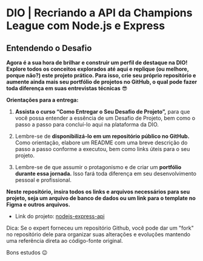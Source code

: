 # DIO | Recriando a API da Champions League com Node.js e Express

## Entendendo o Desafio

**Agora é a sua hora de brilhar e construir um perfil de destaque na DIO! Explore todos os conceitos explorados até aqui e replique (ou melhore, porque não?) este projeto prático. Para isso, crie seu próprio repositório e aumente ainda mais seu portfólio de projetos no GitHub, o qual pode fazer toda diferença em suas entrevistas técnicas** 😎

**Orientações para a entrega:** 

1. **Assista o curso “Como Entregar o Seu Desafio de Projeto”,** para que você possa entender a essência de um Desafio de Projeto, bem como o passo a passo para concluí-lo aqui na plataforma da DIO. 

2. Lembre-se de **disponibilizá-lo em um repositório público no GitHub.** Como orientação, elabore um README com uma breve descrição do passo a passo conforme a executou, bem como links úteis para o seu projeto. 

3. Lembre-se de que assumir o protagonismo e de criar um **portfólio durante essa jornada.** Isso fará toda diferença em seu desenvolvimento pessoal e profissional. 

**Neste repositório, insira todos os links e arquivos necessários para seu projeto, seja um arquivo de banco de dados ou um link para o template no Figma e outros arquivos.**

- Link do projeto: [nodejs-express-api](https://github.com/digitalinnovationone/nodejs-express-api)

Dica: Se o expert forneceu um repositório Github, você pode dar um "fork" no repositório dele para organizar suas alterações e evoluções mantendo uma referência direta ao código-fonte original.

Bons estudos 😉

